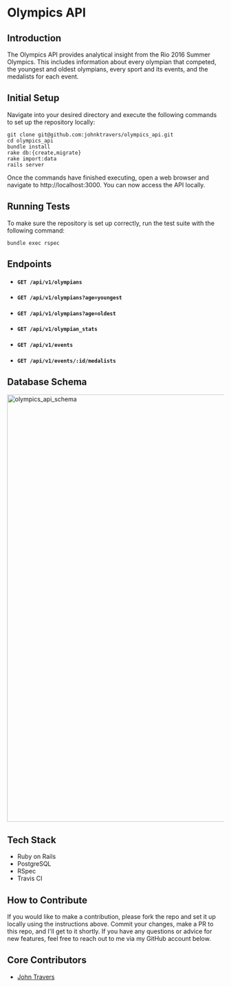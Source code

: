 # Olympics API

## Introduction

The Olympics API provides analytical insight from the Rio 2016 Summer Olympics. This includes information about every olympian that competed, the youngest and oldest olympians, every sport and its events, and the medalists for each event.


## Initial Setup

Navigate into your desired directory and execute the following commands to set up the repository locally:

```
git clone git@github.com:johnktravers/olympics_api.git
cd olympics_api
bundle install
rake db:{create,migrate}
rake import:data
rails server
```

Once the commands have finished executing, open a web browser and navigate to http://localhost:3000. You can now access the API locally.


## Running Tests

To make sure the repository is set up correctly, run the test suite with the following command:

```
bundle exec rspec
```


## Endpoints

- #### `GET /api/v1/olympians`

- #### `GET /api/v1/olympians?age=youngest`

- #### `GET /api/v1/olympians?age=oldest`

- #### `GET /api/v1/olympian_stats`

- #### `GET /api/v1/events`

- #### `GET /api/v1/events/:id/medalists`


## Database Schema

<img width="993" alt="olympics_api_schema" src="https://user-images.githubusercontent.com/46035439/75685086-3cc9f500-5c57-11ea-8cad-c854cadfdf2b.png">


## Tech Stack

- Ruby on Rails
- PostgreSQL
- RSpec
- Travis CI


## How to Contribute

If you would like to make a contribution, please fork the repo and set it up locally using the instructions above. Commit your changes, make a PR to this repo, and I'll get to it shortly. If you have any questions or advice for new features, feel free to reach out to me via my GitHub account below.


## Core Contributors

- [John Travers](https://github.com/johnktravers)
